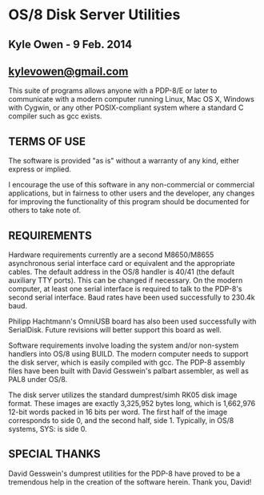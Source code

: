 # OS/8 Disk Server Utilities #
## Kyle Owen - 9 Feb. 2014 ##
## kylevowen@gmail.com ##

This suite of programs allows anyone with a PDP-8/E or later to communicate with
a modern computer running Linux, Mac OS X, Windows with Cygwin, or any other
POSIX-compliant system where a standard C compiler such as gcc exists. 

## TERMS OF USE ##

The software is provided "as is" without a warranty of any kind, either express
or implied.

I encourage the use of this software in any non-commercial or commercial
applications, but in fairness to other users and the developer, any changes for
improving the functionality of this program should be documented for others to
take note of. 

## REQUIREMENTS ##

Hardware requirements currently are a second M8650/M8655 asynchronous serial
interface card or equivalent and the appropriate cables. The default address
in the OS/8 handler is 40/41 (the default auxiliary TTY ports). This can be
changed if necessary. On the modern computer, at least one serial interface is
required to talk to the PDP-8's second serial interface. Baud rates have been
used successfully to 230.4k baud.

Philipp Hachtmann's OmniUSB board has also been used successfully with
SerialDisk. Future revisions will better support this board as well.

Software requirements involve loading the system and/or non-system handlers into
OS/8 using BUILD. The modern computer needs to support the disk server, which is
easily compiled with gcc. The PDP-8 assembly files have been built with David
Gesswein's palbart assembler, as well as PAL8 under OS/8.

The disk server utilizes the standard dumprest/simh RK05 disk image format. 
These images are exactly 3,325,952 bytes long, which is 1,662,976 12-bit words 
packed in 16 bits per word. The first half of the image corresponds to side 0, and the second half, side 1. Typically, in OS/8 systems, SYS: is side 0. 

## SPECIAL THANKS ##

David Gesswein's dumprest utilities for the PDP-8 have proved to be a tremendous
help in the creation of the software herein. Thank you, David!
